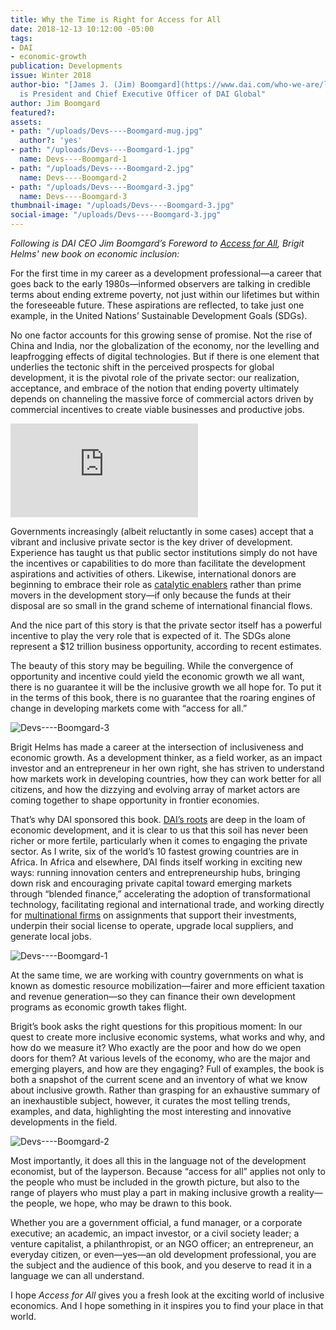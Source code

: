 ```yaml
---
title: Why the Time is Right for Access for All
date: 2018-12-13 10:12:00 -05:00
tags:
- DAI
- economic-growth
publication: Developments
issue: Winter 2018
author-bio: "[James J. (Jim) Boomgard](https://www.dai.com/who-we-are/leadership/james-boomgard)
  is President and Chief Executive Officer of DAI Global"
author: Jim Boomgard
featured?: 
assets:
- path: "/uploads/Devs----Boomgard-mug.jpg"
  author?: 'yes'
- path: "/uploads/Devs----Boomgard-1.jpg"
  name: Devs----Boomgard-1
- path: "/uploads/Devs----Boomgard-2.jpg"
  name: Devs----Boomgard-2
- path: "/uploads/Devs----Boomgard-3.jpg"
  name: Devs----Boomgard-3
thumbnail-image: "/uploads/Devs----Boomgard-3.jpg"
social-image: "/uploads/Devs----Boomgard-3.jpg"
---
```


*Following is DAI CEO Jim Boomgard’s Foreword to [Access for All](https://www.dai.com/news/access-for-all-dais-brigit-helms-launches-her-new-book-on-economic-inclusion), Brigit Helms' new book on economic inclusion:*

For the first time in my career as a development professional—a career that goes back to the early 1980s—informed observers are talking in credible terms about ending extreme poverty, not just within our lifetimes but within the foreseeable future. These aspirations are reflected, to take just one example, in the United Nations’ Sustainable Development Goals (SDGs).




No one factor accounts for this growing sense of promise. Not the rise of China and India, nor the globalization of the economy, nor the levelling and leapfrogging effects of digital technologies. But if there is one element that underlies the tectonic shift in the perceived prospects for global development, it is the pivotal role of the private sector: our realization, acceptance, and embrace of the notion that ending poverty ultimately depends on channeling the massive force of commercial actors driven by commercial incentives to create viable businesses and productive jobs.

<iframe src="https://player.vimeo.com/video/304715051" frameborder="0" webkitallowfullscreen mozallowfullscreen allowfullscreen></iframe>

Governments increasingly (albeit reluctantly in some cases) accept that a vibrant and inclusive private sector is the key driver of development. Experience has taught us that public sector institutions simply do not have the incentives or capabilities to do more than facilitate the development aspirations and activities of others. Likewise, international donors are beginning to embrace their role as [catalytic enablers](https://www.dai.com/our-work/projects/worldwide-the-invest-project) rather than prime movers in the development story—if only because the funds at their disposal are so small in the grand scheme of international financial flows.

And the nice part of this story is that the private sector itself has a powerful incentive to play the very role that is expected of it. The SDGs alone represent a $12 trillion business opportunity, according to recent estimates.

The beauty of this story may be beguiling. While the convergence of opportunity and incentive could yield the economic growth we all want, there is no guarantee it will be the inclusive growth we all hope for. To put it in the terms of this book, there is no guarantee that the roaring engines of change in developing markets come with “access for all.”

![Devs----Boomgard-3](/uploads/Devs----Boomgard-3.jpg "Touring the Hawassa Industrial Park in Ethiopia, a country with a fast-growing sector for garment manufacture and export.")

Brigit Helms has made a career at the intersection of inclusiveness and economic growth. As a development thinker, as a field worker, as an impact investor and an entrepreneur in her own right, she has striven to understand how markets work in developing countries, how they can work better for all citizens, and how the dizzying and evolving array of market actors are coming together to shape opportunity in frontier economies. 

That’s why DAI sponsored this book. [DAI’s roots](https://www.dai.com/our-work/projects/worldwide-the-invest-project) are deep in the loam of economic development, and it is clear to us that this soil has never been richer or more fertile, particularly when it comes to engaging the private sector. As I write, six of the world’s 10 fastest growing countries are in Africa. In Africa and elsewhere, DAI finds itself working in exciting new ways: running innovation centers and entrepreneurship hubs, bringing down risk and encouraging private capital toward emerging markets through “blended finance,” accelerating the adoption of transformational technology, facilitating regional and international trade, and working directly for [multinational firms](https://www.dai.com/our-work/solutions/sustainable-business) on assignments that support their investments, underpin their social license to operate, upgrade local suppliers, and generate local jobs.

![Devs----Boomgard-1](/uploads/Devs----Boomgard-1.jpg "Gavin Gayadin, construction firm owner, at the Centre for Local Business Development in Georgetown, Guyana.")

At the same time, we are working with country governments on what is known as domestic resource mobilization—fairer and more efficient taxation and revenue generation—so they can finance their own development programs as economic growth takes flight.

Brigit’s book asks the right questions for this propitious moment: In our quest to create more inclusive economic systems, what works and why, and how do we measure it? Who exactly are the poor and how do we open doors for them? At various levels of the economy, who are the major and emerging players, and how are they engaging? Full of examples, the book is both a snapshot of the current scene and an inventory of what we know about inclusive growth. Rather than grasping for an exhaustive summary of an inexhaustible subject, however, it curates the most telling trends, examples, and data, highlighting the most interesting and innovative developments in the field.

![Devs----Boomgard-2](/uploads/Devs----Boomgard-2.jpg "Finance  matchmaking workshop in Herat, Afghanistan, for USAID Promote: Women in the Economy.")

Most importantly, it does all this in the language not of the development economist, but of the layperson. Because “access for all” applies not only to the people who must be included in the growth picture, but also to the range of players who must play a part in making inclusive growth a reality—the people, we hope, who may be drawn to this book.

Whether you are a government official, a fund manager, or a corporate executive; an academic, an impact investor, or a civil society leader; a venture capitalist, a philanthropist, or an NGO officer; an entrepreneur, an everyday citizen, or even—yes—an old development professional, you are the subject and the audience of this book, and you deserve to read it in a language we can all understand.

I hope *Access for All* gives you a fresh look at the exciting world of inclusive economics. And I hope something in it inspires you to find your place in that world.
